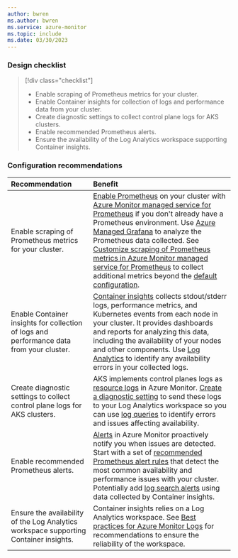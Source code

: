 ```yaml
---
author: bwren
ms.author: bwren
ms.service: azure-monitor
ms.topic: include
ms.date: 03/30/2023
---
```



### Design checklist

> [!div class="checklist"]
> - Enable scraping of Prometheus metrics for your cluster. 
> - Enable Container insights for collection of logs and performance data from your cluster.
> - Create diagnostic settings to collect control plane logs for AKS clusters.
> - Enable recommended Prometheus alerts.
> - Ensure the availability of the Log Analytics workspace supporting Container insights.


### Configuration recommendations

| Recommendation | Benefit |
|:---|:---|
| Enable scraping of Prometheus metrics for your cluster. | [Enable Prometheus](../containers/kubernetes-monitoring-enable.md#enable-prometheus-and-grafana) on your cluster with [Azure Monitor managed service for Prometheus](../essentials/prometheus-metrics-overview.md) if you don't already have a Prometheus environment. Use [Azure Managed Grafana](../../managed-grafana/overview.md) to analyze the Prometheus data collected. See [Customize scraping of Prometheus metrics in Azure Monitor managed service for Prometheus](../containers/prometheus-metrics-scrape-configuration.md) to collect additional metrics beyond the [default configuration](../containers/prometheus-metrics-scrape-default.md). |
| Enable Container insights for collection of logs and performance data from your cluster. | [Container insights](../containers/container-insights-overview.md) collects stdout/stderr logs, performance metrics, and Kubernetes events from each node in your cluster. It provides dashboards and reports for analyzing this data, including the availability of your nodes and other components. Use [Log Analytics](../logs/log-analytics-overview.md) to identify any availability errors in your collected logs.  |
| Create diagnostic settings to collect control plane logs for AKS clusters. | AKS implements control planes logs as [resource logs](../essentials/resource-logs.md) in Azure Monitor. [Create a diagnostic setting](../essentials/diagnostic-settings.md) to send these logs to your Log Analytics workspace so you can use [log queries](../logs/log-query-overview.md) to identify errors and issues affecting availability. |
| Enable recommended Prometheus alerts. | [Alerts](../alerts/alerts-overview.md) in Azure Monitor proactively notify you when issues are detected.  Start with a set of [recommended Prometheus alert rules](../containers/container-insights-metric-alerts.md#enable-prometheus-alert-rules) that detect the most common availability and performance issues with your cluster. Potentially add [log search alerts](../containers/container-insights-log-alerts.md) using data collected by Container insights. |
| Ensure the availability of the Log Analytics workspace supporting Container insights. | Container insights relies on a Log Analytics workspace. See [Best practices for Azure Monitor Logs](../best-practices-logs.md#reliability) for recommendations to ensure the reliability of the workspace. |